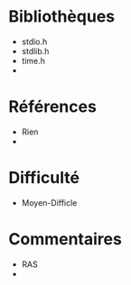 # Bibliothèques
* stdio.h
* stdlib.h
* time.h
*

# Références
* Rien
*

# Difficulté
* Moyen-Difficle

# Commentaires
* RAS
* 
